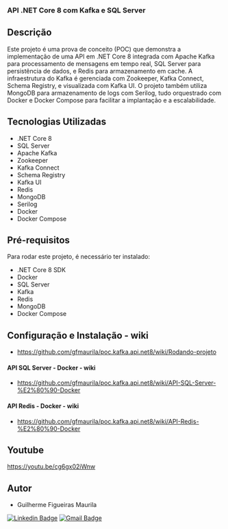 
### API .NET Core 8 com Kafka e SQL Server

## Descrição
Este projeto é uma prova de conceito (POC) que demonstra a implementação de uma API em .NET Core 8 integrada com Apache Kafka para processamento de mensagens em tempo real, SQL Server para persistência de dados, e Redis para armazenamento em cache. A infraestrutura do Kafka é gerenciada com Zookeeper, Kafka Connect, Schema Registry, e visualizada com Kafka UI. O projeto também utiliza MongoDB para armazenamento de logs com Serilog, tudo orquestrado com Docker e Docker Compose para facilitar a implantação e a escalabilidade.

## Tecnologias Utilizadas
- .NET Core 8
- SQL Server
- Apache Kafka
- Zookeeper
- Kafka Connect
- Schema Registry
- Kafka UI
- Redis
- MongoDB
- Serilog
- Docker
- Docker Compose

## Pré-requisitos
Para rodar este projeto, é necessário ter instalado:
- .NET Core 8 SDK
- Docker
- SQL Server
- Kafka
- Redis
- MongoDB
- Docker Compose

## Configuração e Instalação - wiki
- https://github.com/gfmaurila/poc.kafka.api.net8/wiki/Rodando-projeto


#### API SQL Server - Docker - wiki

- https://github.com/gfmaurila/poc.kafka.api.net8/wiki/API-SQL-Server-%E2%80%90-Docker

#### API Redis - Docker - wiki
- https://github.com/gfmaurila/poc.kafka.api.net8/wiki/API-Redis-%E2%80%90-Docker

## Youtube
https://youtu.be/cg6gx02iWnw

## Autor

- Guilherme Figueiras Maurila

[![Linkedin Badge](https://img.shields.io/badge/-Guilherme_Figueiras_Maurila-blue?style=flat-square&logo=Linkedin&logoColor=white&link=https://www.linkedin.com/in/guilherme-maurila)](https://www.linkedin.com/in/guilherme-maurila)
[![Gmail Badge](https://img.shields.io/badge/-gfmaurila@gmail.com-c14438?style=flat-square&logo=Gmail&logoColor=white&link=mailto:gfmaurila@gmail.com)](mailto:gfmaurila@gmail.com)


